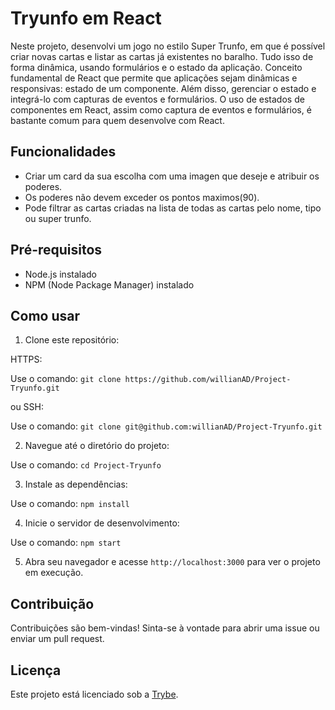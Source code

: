 # Tryunfo em React

Neste projeto, desenvolvi um jogo no estilo Super Trunfo, em que é possível criar novas cartas e listar as cartas já existentes no baralho. Tudo isso de forma dinâmica, usando formulários e o estado da aplicação.
Conceito fundamental de React que permite que aplicações sejam dinâmicas e responsivas: estado de um componente. Além disso, gerenciar o estado e integrá-lo com capturas de eventos e formulários.
O uso de estados de componentes em React, assim como captura de eventos e formulários, é bastante comum para quem desenvolve com React.

## Funcionalidades

- Criar um card da sua escolha com uma imagen que deseje e atribuir os poderes.
- Os poderes não devem exceder os pontos maximos(90).
- Pode filtrar as cartas criadas na lista de todas as cartas pelo nome, tipo ou super trunfo.

## Pré-requisitos

- Node.js instalado
- NPM (Node Package Manager) instalado

## Como usar

1. Clone este repositório:

HTTPS:

Use o comando: `git clone https://github.com/willianAD/Project-Tryunfo.git`

ou SSH:

Use o comando: `git clone git@github.com:willianAD/Project-Tryunfo.git`



2. Navegue até o diretório do projeto:

Use o comando: `cd Project-Tryunfo`



3. Instale as dependências:

Use o comando: `npm install`



4. Inicie o servidor de desenvolvimento:

Use o comando: `npm start`



5. Abra seu navegador e acesse `http://localhost:3000` para ver o projeto em execução.

## Contribuição

Contribuições são bem-vindas! Sinta-se à vontade para abrir uma issue ou enviar um pull request.

## Licença

Este projeto está licenciado sob a [Trybe](https://www.betrybe.com/).
